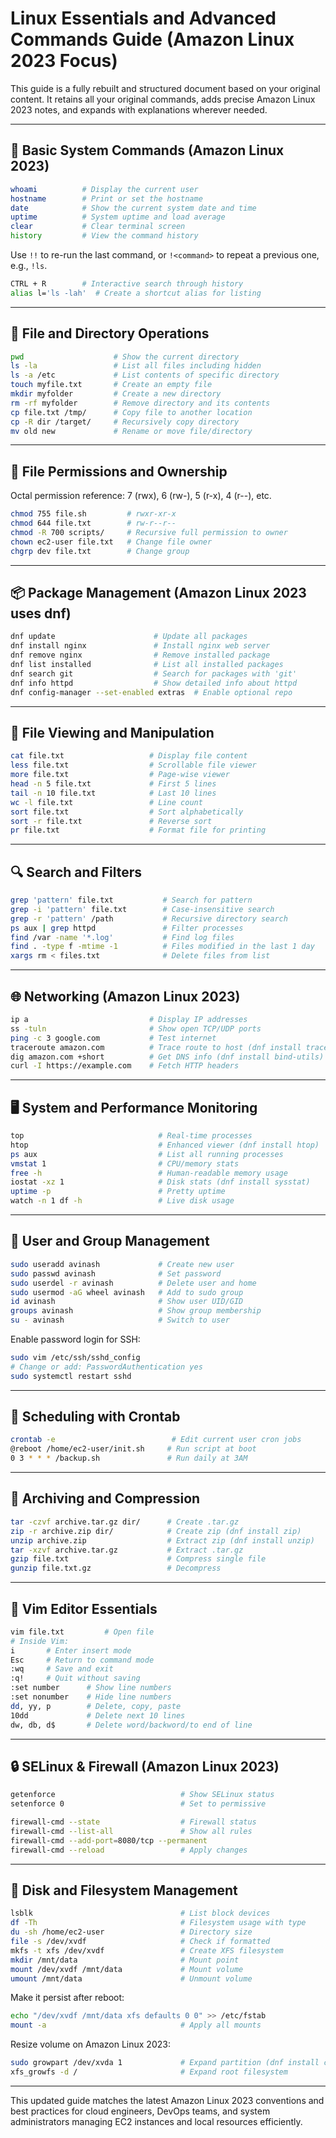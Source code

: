 
# Linux Essentials and Advanced Commands Guide (Amazon Linux 2023 Focus)

This guide is a fully rebuilt and structured document based on your original content. It retains all your original commands, adds precise Amazon Linux 2023 notes, and expands with explanations wherever needed.

---

## 🔧 Basic System Commands (Amazon Linux 2023)

```bash
whoami          # Display the current user
hostname        # Print or set the hostname
date            # Show the current system date and time
uptime          # System uptime and load average
clear           # Clear terminal screen
history         # View the command history
```

Use `!!` to re-run the last command, or `!<command>` to repeat a previous one, e.g., `!ls`.

```bash
CTRL + R        # Interactive search through history
alias l='ls -lah'  # Create a shortcut alias for listing
```

---

## 📁 File and Directory Operations

```bash
pwd                    # Show the current directory
ls -la                 # List all files including hidden
ls -a /etc             # List contents of specific directory
touch myfile.txt       # Create an empty file
mkdir myfolder         # Create a new directory
rm -rf myfolder        # Remove directory and its contents
cp file.txt /tmp/      # Copy file to another location
cp -R dir /target/     # Recursively copy directory
mv old new             # Rename or move file/directory
```

---

## 🧰 File Permissions and Ownership

Octal permission reference: 7 (rwx), 6 (rw-), 5 (r-x), 4 (r--), etc.

```bash
chmod 755 file.sh         # rwxr-xr-x
chmod 644 file.txt        # rw-r--r--
chmod -R 700 scripts/     # Recursive full permission to owner
chown ec2-user file.txt   # Change file owner
chgrp dev file.txt        # Change group
```

---

## 📦 Package Management (Amazon Linux 2023 uses dnf)

```bash
dnf update                      # Update all packages
dnf install nginx               # Install nginx web server
dnf remove nginx                # Remove installed package
dnf list installed              # List all installed packages
dnf search git                  # Search for packages with 'git'
dnf info httpd                  # Show detailed info about httpd
dnf config-manager --set-enabled extras  # Enable optional repo
```

---

## 📂 File Viewing and Manipulation

```bash
cat file.txt                   # Display file content
less file.txt                  # Scrollable file viewer
more file.txt                  # Page-wise viewer
head -n 5 file.txt             # First 5 lines
tail -n 10 file.txt            # Last 10 lines
wc -l file.txt                 # Line count
sort file.txt                  # Sort alphabetically
sort -r file.txt               # Reverse sort
pr file.txt                    # Format file for printing
```

---

## 🔍 Search and Filters

```bash
grep 'pattern' file.txt           # Search for pattern
grep -i 'pattern' file.txt        # Case-insensitive search
grep -r 'pattern' /path           # Recursive directory search
ps aux | grep httpd               # Filter processes
find /var -name '*.log'           # Find log files
find . -type f -mtime -1          # Files modified in the last 1 day
xargs rm < files.txt              # Delete files from list
```

---

## 🌐 Networking (Amazon Linux 2023)

```bash
ip a                           # Display IP addresses
ss -tuln                       # Show open TCP/UDP ports
ping -c 3 google.com           # Test internet
traceroute amazon.com          # Trace route to host (dnf install traceroute)
dig amazon.com +short          # Get DNS info (dnf install bind-utils)
curl -I https://example.com    # Fetch HTTP headers
```

---

## 🖥️ System and Performance Monitoring

```bash
top                              # Real-time processes
htop                             # Enhanced viewer (dnf install htop)
ps aux                           # List all running processes
vmstat 1                         # CPU/memory stats
free -h                          # Human-readable memory usage
iostat -xz 1                     # Disk stats (dnf install sysstat)
uptime -p                        # Pretty uptime
watch -n 1 df -h                 # Live disk usage
```

---

## 🔐 User and Group Management

```bash
sudo useradd avinash             # Create new user
sudo passwd avinash              # Set password
sudo userdel -r avinash          # Delete user and home
sudo usermod -aG wheel avinash   # Add to sudo group
id avinash                       # Show user UID/GID
groups avinash                   # Show group membership
su - avinash                     # Switch to user
```

Enable password login for SSH:
```bash
sudo vim /etc/ssh/sshd_config
# Change or add: PasswordAuthentication yes
sudo systemctl restart sshd
```

---

## 🔁 Scheduling with Crontab

```bash
crontab -e                          # Edit current user cron jobs
@reboot /home/ec2-user/init.sh     # Run script at boot
0 3 * * * /backup.sh               # Run daily at 3AM
```

---

## 📄 Archiving and Compression

```bash
tar -czvf archive.tar.gz dir/      # Create .tar.gz
zip -r archive.zip dir/            # Create zip (dnf install zip)
unzip archive.zip                  # Extract zip (dnf install unzip)
tar -xzvf archive.tar.gz           # Extract .tar.gz
gzip file.txt                      # Compress single file
gunzip file.txt.gz                 # Decompress
```

---

## 📜 Vim Editor Essentials

```bash
vim file.txt         # Open file
# Inside Vim:
i       # Enter insert mode
Esc     # Return to command mode
:wq     # Save and exit
:q!     # Quit without saving
:set number      # Show line numbers
:set nonumber    # Hide line numbers
dd, yy, p        # Delete, copy, paste
10dd             # Delete next 10 lines
dw, db, d$       # Delete word/backword/to end of line
```

---

## 🔒 SELinux & Firewall (Amazon Linux 2023)

```bash
getenforce                            # Show SELinux status
setenforce 0                          # Set to permissive

firewall-cmd --state                  # Firewall status
firewall-cmd --list-all               # Show all rules
firewall-cmd --add-port=8080/tcp --permanent
firewall-cmd --reload                 # Apply changes
```

---

## 💾 Disk and Filesystem Management

```bash
lsblk                                 # List block devices
df -Th                                # Filesystem usage with type
du -sh /home/ec2-user                 # Directory size
file -s /dev/xvdf                     # Check if formatted
mkfs -t xfs /dev/xvdf                 # Create XFS filesystem
mkdir /mnt/data                       # Mount point
mount /dev/xvdf /mnt/data             # Mount volume
umount /mnt/data                      # Unmount volume
```
Make it persist after reboot:
```bash
echo "/dev/xvdf /mnt/data xfs defaults 0 0" >> /etc/fstab
mount -a                              # Apply all mounts
```
Resize volume on Amazon Linux 2023:
```bash
sudo growpart /dev/xvda 1             # Expand partition (dnf install cloud-utils-growpart)
xfs_growfs -d /                       # Expand root filesystem
```

---

This updated guide matches the latest Amazon Linux 2023 conventions and best practices for cloud engineers, DevOps teams, and system administrators managing EC2 instances and local resources efficiently.
